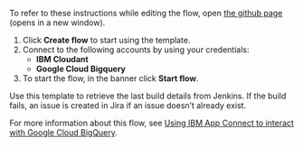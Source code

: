 To refer to these instructions while editing the flow, open [the github page](https://github.com/ot4i/app-connect-templates/blob/master/resources/markdown/Retrieve%20documents%20from%20IBM%20Cloudant%20and%20insert%20document%20data%20into%20a%20Google%20Cloud%20BigQuery%20table_instructions.md) (opens in a new window).

1. Click **Create flow** to start using the template.
2. Connect to the following accounts by using your credentials:
   - **IBM Cloudant** 
   - **Google Cloud Bigquery**
3. To start the flow, in the banner click **Start flow**.

Use this template to retrieve the last build details from Jenkins. If the build fails, an issue is created in Jira if an issue doesn’t already exist.

For more information about this flow, see [Using IBM App Connect to interact with Google Cloud BigQuery](https://community.ibm.com/community/user/integration/blogs/ibm-integration-id-team1/2020/09/28/using-ibm-app-connect-to-interact-with-google-clou).
